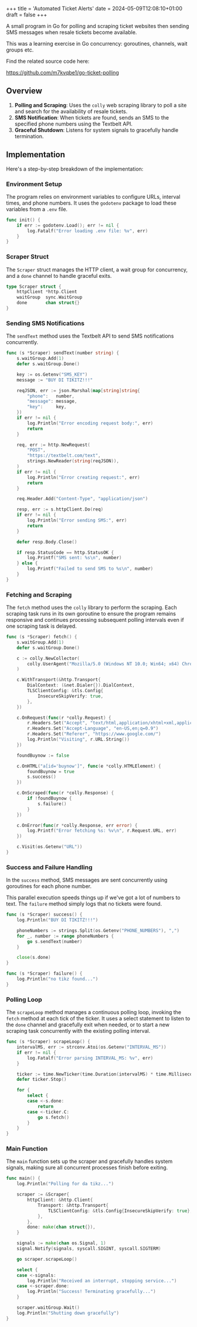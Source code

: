 +++
title = 'Automated Ticket Alerts'
date = 2024-05-09T12:08:10+01:00
draft = false
+++

A small program in Go for polling and scraping ticket websites then sending SMS messages when resale tickets become available.

This was a learning exercise in Go concurrency: goroutines, channels, wait groups etc.

Find the related source code here:

https://github.com/m7kvqbe1/go-ticket-polling

## Overview

1. **Polling and Scraping**: Uses the `colly` web scraping library to poll a site and search for the availability of resale tickets.
2. **SMS Notification**: When tickets are found, sends an SMS to the specified phone numbers using the Textbelt API.
3. **Graceful Shutdown**: Listens for system signals to gracefully handle termination.

## Implementation

Here's a step-by-step breakdown of the implementation:

### Environment Setup

The program relies on environment variables to configure URLs, interval times, and phone numbers. It uses the `godotenv` package to load these variables from a `.env` file.

```go
func init() {
    if err := godotenv.Load(); err != nil {
        log.Fatalf("Error loading .env file: %v", err)
    }
}
```

### Scraper Struct

The `Scraper` struct manages the HTTP client, a wait group for concurrency, and a `done` channel to handle graceful exits.

```go
type Scraper struct {
    httpClient *http.Client
    waitGroup  sync.WaitGroup
    done       chan struct{}
}
```

### Sending SMS Notifications

The `sendText` method uses the Textbelt API to send SMS notifications concurrently.

```go
func (s *Scraper) sendText(number string) {
    s.waitGroup.Add(1)
    defer s.waitGroup.Done()

    key := os.Getenv("SMS_KEY")
    message := "BUY DI TIKITZ!!!"

    reqJSON, err := json.Marshal(map[string]string{
        "phone":   number,
        "message": message,
        "key":     key,
    })
    if err != nil {
        log.Println("Error encoding request body:", err)
        return
    }

    req, err := http.NewRequest(
        "POST",
        "https://textbelt.com/text",
        strings.NewReader(string(reqJSON)),
    )
    if err != nil {
        log.Println("Error creating request:", err)
        return
    }

    req.Header.Add("Content-Type", "application/json")

    resp, err := s.httpClient.Do(req)
    if err != nil {
        log.Println("Error sending SMS:", err)
        return
    }

    defer resp.Body.Close()

    if resp.StatusCode == http.StatusOK {
        log.Printf("SMS sent: %s\n", number)
    } else {
        log.Printf("Failed to send SMS to %s\n", number)
    }
}
```

### Fetching and Scraping

The `fetch` method uses the `colly` library to perform the scraping. Each scraping task runs in its own goroutine to ensure the program remains responsive and continues processing subsequent polling intervals even if one scraping task is delayed.

```go
func (s *Scraper) fetch() {
    s.waitGroup.Add(1)
    defer s.waitGroup.Done()

    c := colly.NewCollector(
        colly.UserAgent("Mozilla/5.0 (Windows NT 10.0; Win64; x64) Chrome/91.0.4472.124 Safari/537.36"),
    )

    c.WithTransport(&http.Transport{
        DialContext: (&net.Dialer{}).DialContext,
        TLSClientConfig: &tls.Config{
            InsecureSkipVerify: true,
        },
    })

    c.OnRequest(func(r *colly.Request) {
        r.Headers.Set("Accept", "text/html,application/xhtml+xml,application/xml;q=0.9")
        r.Headers.Set("Accept-Language", "en-US,en;q=0.9")
        r.Headers.Set("Referer", "https://www.google.com/")
        log.Println("Visiting", r.URL.String())
    })

    foundBuynow := false

    c.OnHTML("a[id='buynow']", func(e *colly.HTMLElement) {
        foundBuynow = true
        s.success()
    })

    c.OnScraped(func(r *colly.Response) {
        if !foundBuynow {
            s.failure()
        }
    })

    c.OnError(func(r *colly.Response, err error) {
        log.Printf("Error fetching %s: %v\n", r.Request.URL, err)
    })

    c.Visit(os.Getenv("URL"))
}
```

### Success and Failure Handling

In the `success` method, SMS messages are sent concurrently using goroutines for each phone number.

This parallel execution speeds things up if we've got a lot of numbers to text. The `failure` method simply logs that no tickets were found.

```go
func (s *Scraper) success() {
    log.Println("BUY DI TIKITZ!!!")

    phoneNumbers := strings.Split(os.Getenv("PHONE_NUMBERS"), ",")
    for _, number := range phoneNumbers {
        go s.sendText(number)
    }

    close(s.done)
}

func (s *Scraper) failure() {
    log.Println("no tikz found...")
}
```

### Polling Loop

The `scrapeLoop` method manages a continuous polling loop, invoking the `fetch` method at each tick of the ticker. It uses a select statement to listen to the `done` channel and gracefully exit when needed, or to start a new scraping task concurrently with the existing polling interval.

```go
func (s *Scraper) scrapeLoop() {
    intervalMS, err := strconv.Atoi(os.Getenv("INTERVAL_MS"))
    if err != nil {
        log.Fatalf("Error parsing INTERVAL_MS: %v", err)
    }

    ticker := time.NewTicker(time.Duration(intervalMS) * time.Millisecond)
    defer ticker.Stop()

    for {
        select {
        case <-s.done:
            return
        case <-ticker.C:
            go s.fetch()
        }
    }
}
```

### Main Function

The `main` function sets up the scraper and gracefully handles system signals, making sure all concurrent processes finish before exiting.

```go
func main() {
    log.Println("Polling for da tikz...")

    scraper := &Scraper{
        httpClient: &http.Client{
            Transport: &http.Transport{
                TLSClientConfig: &tls.Config{InsecureSkipVerify: true},
            },
        },
        done: make(chan struct{}),
    }

    signals := make(chan os.Signal, 1)
    signal.Notify(signals, syscall.SIGINT, syscall.SIGTERM)

    go scraper.scrapeLoop()

    select {
    case <-signals:
        log.Println("Received an interrupt, stopping service...")
    case <-scraper.done:
        log.Println("Success! Terminating gracefully...")
    }

    scraper.waitGroup.Wait()
    log.Println("Shutting down gracefully")
}
```
